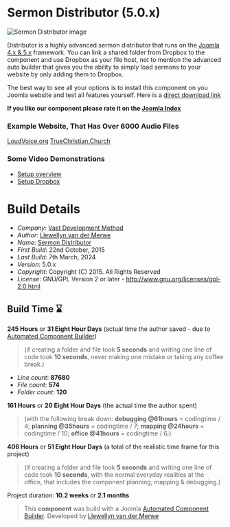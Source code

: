 # Sermon Distributor (5.0.x)

 ![Sermon Distributor image](https://git.vdm.dev/christian/Joomla-Sermon-Distributor/raw/branch/master/admin/assets/images/vdm-component.jpg "The Sermon Distributor")

Distributor is a highly advanced sermon distributor that runs on the [Joomla 4.x & 5.x](http://www.joomla.org) framework. You can link a shared folder from Dropbox to the component and use Dropbox as your file host, not to mention the advanced auto builder that gives you the ability to simply load sermons to your website by only adding them to Dropbox.

The best way to see all your options is to install this component on you Joomla website and test all features yourself. Here is a [direct download link](https://git.vdm.dev/christian/Joomla-Sermon-Distributor/archive/master.zip)

 **If you like our component please rate it on the [Joomla Index](http://extensions.joomla.org/extensions/extension/living/religion/sermon-distributor)**

### Example Website, That Has Over 6000 Audio Files

[LoudVoice.org](http://www.loudvoice.org)
[TrueChristian.Church](https://truechristian.church/)

### Some Video Demonstrations

+ [Setup overview](https://youtu.be/yMPp1Cp3W_0?t=20m8s)
+ [Setup Dropbox](https://youtu.be/btpKFDk0-dI)

# Build Details

+ *Company*: [Vast Development Method](https://www.vdm.io/)
+ *Author*: [Llewellyn van der Merwe](mailto:joomla@vdm.io)
+ *Name*: [Sermon Distributor](https://www.vdm.io/)
+ *First Build*: 22nd October, 2015
+ *Last Build*: 7th March, 2024
+ *Version*: 5.0.x
+ *Copyright*: Copyright (C) 2015. All Rights Reserved
+ *License*: GNU/GPL Version 2 or later - http://www.gnu.org/licenses/gpl-2.0.html

## Build Time :hourglass:

**245 Hours** or **31 Eight Hour Days** (actual time the author saved -
due to [Automated Component Builder](https://www.joomlacomponentbuilder.com))

> (if creating a folder and file took **5 seconds** and writing one line of code took **10 seconds**,
> never making one mistake or taking any coffee break.)

+ *Line count*: **87680**
+ *File count*: **574**
+ *Folder count*: **120**

**161 Hours** or **20 Eight Hour Days** (the actual time the author spent)

> (with the following break down:
> **debugging @61hours** = codingtime / 4;
> **planning @35hours** = codingtime / 7;
> **mapping @24hours** = codingtime / 10;
> **office @41hours** = codingtime / 6;)

**406 Hours** or **51 Eight Hour Days**
(a total of the realistic time frame for this project)

> (if creating a folder and file took **5 seconds** and writing one line of code took **10 seconds**,
> with the normal everyday realities at the office, that includes the component planning, mapping & debugging.)

Project duration: **10.2 weeks** or **2.1 months**

> This **component** was build with a Joomla [Automated Component Builder](https://www.joomlacomponentbuilder.com).
> Developed by [Llewellyn van der Merwe](mailto:joomla@vdm.io)